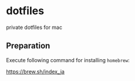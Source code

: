 # dotfiles
private dotfiles for mac

## Preparation
Execute following command for installing `homebrew`:

https://brew.sh/index_ja
